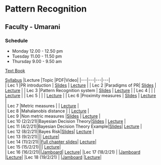 # Pattern Recognition 
## Faculty - Umarani

### Schedule 
- Monday 12.00 - 12.50 pm  
- Tuesday 11.00 - 11.50 pm
- Thursday 9.00 - 9.50 am
							
[Text Book](https://github.com/dazzz/patrec2015/blob/master/Pattern%20Classification%20by%20Richard%20O.%20Duda%2C%20David%20G.%20Stork%2C%20Peter%20E.Hart%20.pdf)

[Syllabus](http://iiitdm.ac.in/img/electives/36_Pattern_Recognition.pdf)
|Lecture |Topic |PDF|Video|
|---|---|---|---|		
| Lec 1	|PR introduction	| [Slides](https://drive.google.com/file/d/1eogNjeKf9dDeGwaC25gLUFPj_0qWO98H/view?usp=sharing)	| [Lecture](https://drive.google.com/file/d/1oFzVt7S8_b6NgP47eITUXKEergeVjioB/view)	|
| Lec 2 |Paradigms of PR| [Slides](https://drive.google.com/file/d/1essCx8SF_adcOsm4c6NegxeDhSsLhIL8/view?usp=sharing)	| [Lecture](https://drive.google.com/file/d/14yVeTGLbNHSARSTfDBNNRvSJM_4qUKv_/view)	|
| Lec 3	|Pattern Recognition system | [Slides](https://drive.google.com/file/d/1H9l5lnmylEw-jfckPJqMm_dp4cFSy8GB/view?usp=sharing)	| [Lecture](https://drive.google.com/file/d/14NFuhu7EKobH0OhRzDu6B7doUsublc16/view)	|
| Lec 4	| |	| [Lecture](https://drive.google.com/file/d/1bpWLvxxFz1wSjIGXXcJLYY8IFJ1u6pbi/view)	|
| Lec 5	|	| 	| [Lecture](https://drive.google.com/file/d/1xip-WkWejKuxnfZSSd-V1U40n_zhwot_/view)	|
| Lec 6	|Proximity measures	| [Slides](https://docs.google.com/presentation/d/1FgolLDLkirl7OwkscfR4yWPO83cAVgEJ/edit#slide=id.p1)	| [Lecture](https://drive.google.com/file/d/1wSGXIiDGvjlaftQ2CcUX2p8HK02biBH9/view)	|			 
| Lec 7 |Metric measures	| 	| [Lecture](https://drive.google.com/file/d/1mdFNcktPl_ZSHHSkAvp-uC84WBJPmy7n/view)	|					
| Lec 8	|Mahalanobis distance	| 	| [Lecture](https://drive.google.com/file/d/1ewjRMkqCEgHZrAgqxUR-QLBn9hZZt1YD/view)	|																								
| Lec 9	|Non metric measures	|[Slides](https://drive.google.com/file/d/1bnfvJ12O3i0aJA055tvVwpp2SJzySy_7/view?usp=sharing) | [Lecture](https://drive.google.com/file/d/1u312Ukh703nL22v0ky714Nro8YHjzLjy/view)	|																																						
| Lec 10 (2/2/21)|Bayesian Decision Theory|[Slides](https://docs.google.com/presentation/d/1apRWAX7ta8JWZnJ_DYV_Mg5ndkFN3T4Q/edit#slide=id.p1) | [Lecture](https://drive.google.com/file/d/1AFeUByA_-TZYiqpFzZiwhGRAMw3JknKd/view)	|																																							
| Lec 11 (4/2/21)|Bayesian Decision Theory Example|[Slides](https://drive.google.com/file/d/1TT8_Ox74Ps3ZBcSJ0PpV80NU5ErTvXdq/view)| [Lecture](https://drive.google.com/file/d/1JvfitzsFl972RgYBbB6vUfVyM-0YqYu1/view)	|																																							
| Lec 12 (8/2/21)|Bayes Risk|[Slides](https://drive.google.com/open?id=1TT8_Ox74Ps3ZBcSJ0PpV80NU5ErTvXdq&authuser=0)| [Lecture](https://drive.google.com/file/d/1ghFLtwQJ9gezvTIxSp9l6jPOtP2rZJmV/view)	|																																							
| Lec 13 (9/2/21)||| [Lecture](https://drive.google.com/file/d/1iAM8049YuWM667Z68Lw0fXPv27ioxgCQ/view)|																		
| Lec 14 (11/2/21)||[Full chapter slides](https://drive.google.com/open?id=1asBDoClHNlwWLTKZDTfpcb__CjSjFLse&authuser=0)| [Lecture](https://drive.google.com/file/d/1PFp4mU-g4y-440sTMdhLJDCpilDJIGJU/view)|																		
| Lec 15 (15/2/21)||| [Lecture](https://drive.google.com/file/d/1ljDAcPnubjPp48qfuC2elozuvPTVTN1U/view)|																		
| Lec 16 (16/2/21)||[Jamboard](https://drive.google.com/file/d/1FM9cILZb_FE78U9QVwmQ2s6ZZN8q5XV-/view?usp=sharing)| [Lecture](https://drive.google.com/file/d/1JHcFus9PeARnb37nWDSglwm66CGc0G2Z/view)|
|Lec 17 (18/2/21) | |[Jamboard](https://drive.google.com/file/d/1cv6T97VCYuhRgWsFFC1HATqtN6sM8_6_/view?usp=sharing) |[Lecture](https://drive.google.com/file/d/18Ituo7uXs9rect6b3MnL5BMP5rcjfVlZ/view)|
|Lec 18 (19/2/21) | |[Jamboard](https://drive.google.com/file/d/1OpY1sLVQEYJdRHEPdrE1V3tqaun8T2aw/view?usp=sharing) |[Lecture](https://drive.google.com/file/d/1kyAfEFn_llkpG0N65yOwI97YDGwqhsJ4/view)|

<!---
|Lec (//21) | |[Slides]() |[Lecture]()|
-->

